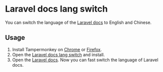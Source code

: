 # Laravel docs lang switch

You can switch the language of the [Laravel docs](https://laravel.com/docs/master) to English and Chinese.

## Usage

1. Install Tampermonkey on [Chrome](https://chrome.google.com/webstore/detail/tampermonkey/dhdgffkkebhmkfjojejmpbldmpobfkfo) or [Firefox](https://addons.mozilla.org/zh-TW/firefox/addon/tampermonkey/).
2. Open the [Laravel docs lang switch](https://raw.githubusercontent.com/ycs77/laravel-docs-lang-switch/master/Laravel%20docs%20lang%20switch.user.js) and install.
3. Open the [Laravel docs](https://laravel.com/docs/master). Now you can fast switch the language of Laravel docs.
